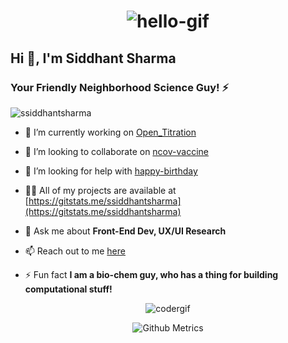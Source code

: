 <h1 align="center"> <img src="https://github.com/tusharnankani/tusharnankani/blob/master/Assets/hello.gif" alt="hello-gif">
<h2 align="left">Hi 👋, I'm Siddhant Sharma</h2>
<h3 align="left">Your Friendly Neighborhood Science Guy! ⚡️</h3>
<p align="left"> <img src="https://komarev.com/ghpvc/?username=ssiddhantsharma" alt="ssiddhantsharma" />

- 🔭 I’m currently working on [Open_Titration](https://github.com/dalevens/OpenTitration)

- 👯 I’m looking to collaborate on [ncov-vaccine](https://github.com/ncov-vaccine)

- 🤔 I’m looking for help with [happy-birthday](https://github.com/ssiddhantsharma/happy-birthday)

- 👨‍💻 All of my projects are available at [https://gitstats.me/ssiddhantsharma](https://gitstats.me/ssiddhantsharma)

- 💬 Ask me about **Front-End Dev, UX/UI Research**

- 📫 Reach out to me [here](mailto:siddhaantsharma.ss@gmail.com)

- ⚡ Fun fact **I am a bio-chem guy, who has a thing for building computational stuff!**

<p align="center"> <img src="https://github.com/tusharnankani/tusharnankani/blob/master/Assets/coder.gif" alt="codergif" /> </p>

<p align="center">
<img src="https://metrics.lecoq.io/ssiddhantsharma" alt="Github Metrics">
</p>

